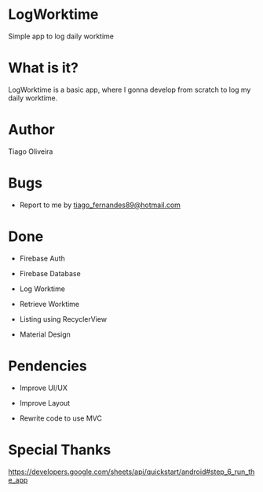 # LogWorktime
Simple app to log daily worktime

# What is it?

LogWorktime is a basic app, where I gonna develop from scratch to log my daily worktime.

# Author
Tiago Oliveira

# Bugs
- Report to me by tiago_fernandes89@hotmail.com

# Done

- Firebase Auth

- Firebase Database

- Log Worktime

- Retrieve Worktime

- Listing using RecyclerView

- Material Design

# Pendencies
- Improve UI/UX

- Improve Layout

- Rewrite code to use MVC

# Special Thanks
https://developers.google.com/sheets/api/quickstart/android#step_6_run_the_app
